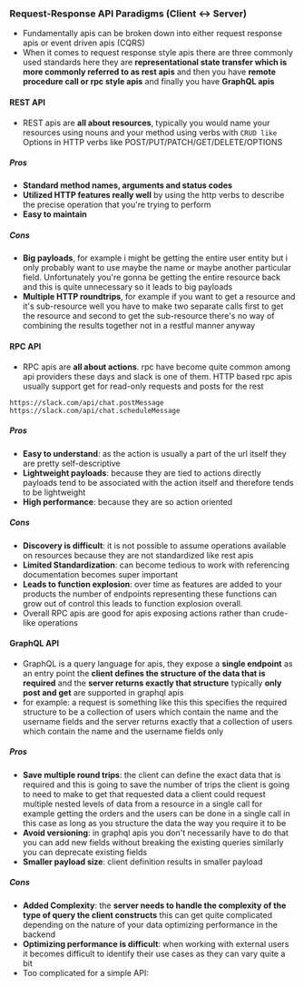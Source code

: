 ### Request-Response API Paradigms (Client <-> Server)
- Fundamentally apis can be broken down into either request response apis or event driven apis (CQRS)
- When it comes to request response style apis there are three commonly used standards here they are **representational state transfer which is more commonly referred to as rest apis** and then you have **remote procedure call or rpc style apis** and finally you have **GraphQL apis**
#### REST API
- REST apis are **all about resources**, typically you would name your resources using nouns and your method using verbs with `CRUD like` Options in HTTP verbs like POST/PUT/PATCH/GET/DELETE/OPTIONS
##### Pros
- **Standard method names, arguments and status codes**
- **Utilized HTTP features really well** by using the http verbs to describe the precise operation that you're trying to perform
- **Easy to maintain**
##### Cons
- **Big payloads**, for example i might be getting the entire user entity but i only probably want to use maybe the name or maybe another particular field.  Unfortunately you're gonna be getting the entire resource back and this is quite unnecessary so it leads to big payloads
- **Multiple HTTP roundtrips**, for example if you want to get a resource and it's sub-resource well you have to make two separate calls first to get the resource and second to get the sub-resource there's no way of combining the results together not in a restful manner anyway
#### RPC API
- RPC apis are **all about actions**. rpc have become quite common among api providers these days and slack is one of them. HTTP  based rpc apis usually support get for read-only requests and posts for the rest
```
https://slack.com/api/chat.postMessage
https://slack.com/api/chat.scheduleMessage
```
##### Pros
- **Easy to understand**:  as the action is usually a part of the url itself they are pretty self-descriptive
- **Lightweight payloads**: because they are tied to actions directly payloads tend to be associated with the action itself and therefore tends to be lightweight
- **High performance**: because they are so action oriented
##### Cons
- **Discovery is difficult**: it is not possible to assume operations available on resources because they are not standardized like rest apis
- **Limited Standardization**: can become tedious to work with referencing documentation becomes super important
- **Leads to function explosion**: over time as features are added to your products the number of endpoints representing
these functions can grow out of control this leads to function explosion overall. 
- Overall RPC apis are good for apis exposing actions rather than crude-like operations
#### GraphQL API
- GraphQL is a query language for apis, they expose a **single endpoint** as an entry point the **client defines the structure of the data that is required** and the **server returns exactly that structure** typically **only post and get** are supported in graphql apis
- for example: a request is something like this this specifies the required structure to be a collection of users which contain the name and the username fields and the server returns exactly that a collection of users which contain the name and the username fields only
##### Pros
- **Save multiple round trips**: the client can define the exact data that is required and this is going to save the number of trips the client is going to need to make to get that requested data a client could request multiple nested levels of data
from a resource in a single call for example getting the orders and the users can be done in a single call in this case as long as you structure the data the way you require it to be
- **Avoid versioning**: in graphql apis you don't necessarily have to do that you can add new fields without breaking the existing queries similarly you can deprecate existing fields
- **Smaller payload size**: client definition results in smaller payload
##### Cons
- **Added Complexity**: the **server needs to handle the complexity of the type of query the client constructs** this can get quite complicated depending on the nature of your data optimizing performance in the backend
- **Optimizing performance is difficult**: when working with external users it becomes difficult to identify their use cases as they can vary quite a bit
- Too complicated for a simple API: 
<!--stackedit_data:
eyJoaXN0b3J5IjpbLTY4MjM5MDQxNiwtMTE1NjIwMzkwNywtMT
g2NDY1OTU5MCwtMTgzNzY5NjQ4LDM3OTU0MjYxMyw3NDIwMjk5
MDAsLTExMDgyMzk5MDZdfQ==
-->